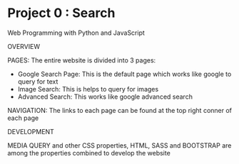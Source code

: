 # Project 0 : Search

Web Programming with Python and JavaScript

OVERVIEW

PAGES:
The entire website is divided into 3 pages:
* Google Search Page: This is the default page which works like google to query for text
* Image Search: This is helps to query for images
* Advanced Search: This works like google advanced search

NAVIGATION:
The links to each page can be found at the top right conner of each page

 
DEVELOPMENT

MEDIA QUERY and other CSS properties, HTML, SASS and BOOTSTRAP are among the properties combined to develop the website